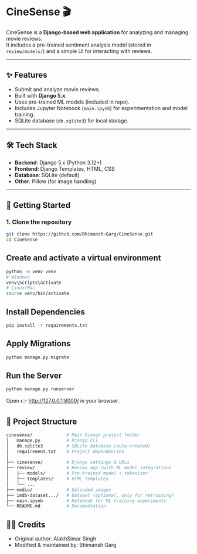 # CineSense 🎬

CineSense is a **Django-based web application** for analyzing and managing movie reviews.  
It includes a pre-trained sentiment analysis model (stored in `review/models/`) and a simple UI for interacting with reviews.

---

## ✨ Features
- Submit and analyze movie reviews.
- Built with **Django 5.x**.
- Uses pre-trained ML models (included in repo).
- Includes Jupyter Notebook (`main.ipynb`) for experimentation and model training.
- SQLite database (`db.sqlite3`) for local storage.

---

## 🛠 Tech Stack
- **Backend**: Django 5.x (Python 3.12+)
- **Frontend**: Django Templates, HTML, CSS
- **Database**: SQLite (default)
- **Other**: Pillow (for image handling)

---

## 🚀 Getting Started

### 1. Clone the repository
```bash
git clone https://github.com/Bhimansh-Garg/CineSense.git
cd CineSense
```
## Create and activate a virtual environment
```bash
python -m venv venv
# Windows
venv\Scripts\activate
# Linux/Mac
source venv/bin/activate
```
## Install Dependencies
```bash
pip install -r requirements.txt
```
## Apply Migrations
```bash
python manage.py migrate
```

## Run the Server
```bash
python manage.py runserver
```
Open 👉 http://127.0.0.1:8000/
 in your browser.

 
## 📂 Project Structure
```bash
cinesense/             # Main Django project folder
│   manage.py          # Django CLI
│   db.sqlite3         # SQLite database (auto-created)
│   requirement.txt    # Project dependencies
│
├── cinesense/         # Django settings & URLs
├── review/            # Review app (with ML model integration)
│   ├── models/        # Pre-trained model + tokenizer
│   ├── templates/     # HTML templates
│   └── ...
├── media/             # Uploaded images
├── imdb-dataset.../   # Dataset (optional, only for retraining)
├── main.ipynb         # Notebook for ML training experiments
└── README.md          # Documentation
```

## 🧑‍💻 Credits
- Original author: AlakhSimar Singh 
- Modified & maintained by: Bhimansh Garg

